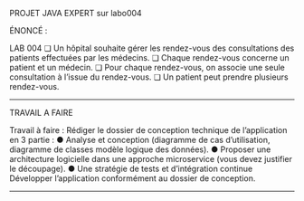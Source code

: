 PROJET JAVA EXPERT sur labo004


ÉNONCÉ :

LAB 004
❏ Un hôpital souhaite gérer les rendez-vous des consultations des
patients effectuées par les médecins.
❏ Chaque rendez-vous concerne un patient et un médecin.
❏ Pour chaque rendez-vous, on associe une seule consultation à
l’issue du rendez-vous.
❏ Un patient peut prendre plusieurs rendez-vous.



---------------------------------------------------------------

TRAVAIL A FAIRE

Travail à faire :
Rédiger le dossier de conception technique de l’application en 3 partie :
● Analyse et conception (diagramme de cas d’utilisation, diagramme de
classes modèle logique des données).
● Proposer une architecture logicielle dans une approche microservice
(vous devez justifier le découpage).
● Une stratégie de tests et d’intégration continue
Développer l’application conformément au dossier de conception.


----------------------------------------------------------------
